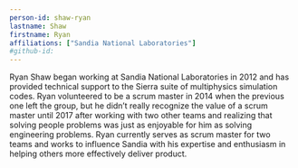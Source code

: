 ```yaml
---
person-id: shaw-ryan
lastname: Shaw
firstname: Ryan 
affiliations: ["Sandia National Laboratories"]
#github-id: 
---
```

Ryan Shaw began working at Sandia National Laboratories in 2012 and has provided technical support to the Sierra suite of multiphysics simulation codes. Ryan volunteered to be a scrum master in 2014 when the previous one left the group, but he didn’t really recognize the value of a scrum master until 2017 after working with two other teams and realizing that solving people problems was just as enjoyable for him as solving engineering problems. Ryan currently serves as scrum master for two teams and works to influence Sandia with his expertise and enthusiasm in helping others more effectively deliver product.